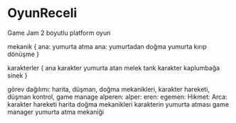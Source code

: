 # OyunReceli
Game Jam
2 boyutlu platform oyun

mekanik
{
 ana: yumurta atma
 ana: yumurtadan doğma
 yumurta kırıp dönüşme 
}

karakterler
{
  ana karakter
  yumurta atan melek 
  tank karakter
  kaplumbağa
  sinek
}


görev dağılımı: harita, düşman, doğma mekanikleri, karakter hareketi, düşman kontrol, game manage
alperen:                    alper:                    eren:                      egemen:             Hikmet:            Arca: 
karakter hareketi           harita               doğma mekanikleri                                               karakterin yumurta atması
game manager                                   yumurta atma mekaniği
